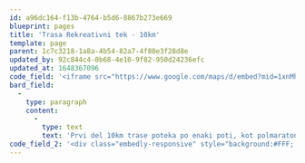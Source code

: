 ```yaml
---
id: a96dc164-f13b-4764-b5d6-8867b273e669
blueprint: pages
title: 'Trasa Rekreativni tek - 10km'
template: page
parent: 1c7c3218-1a8a-4b54-82a7-4f80e3f28d8e
updated_by: 92c844c4-0b68-4e10-9f82-950d24236efc
updated_at: 1648367096
code_field: '<iframe src="https://www.google.com/maps/d/embed?mid=1xnMhLamaMwz1_FsapbjzqufgoK-XEjZP&ehbc=2E312F" width="100%" height="500"></iframe>'
bard_field:
  -
    type: paragraph
    content:
      -
        type: text
        text: 'Prvi del 10km trase poteka po enaki poti, kot polmaraton. Po pretečenem prvem 6,5 kilometerskem krogu, trasa 10km zavije levo v center mesta. Trasa nadaljuje čez prenovljeni Glavni trg in Kandijski most proti Grmu, kjer pri Osnovni šoli Grm zavije desno na Smrečnikovo ulico vse do Šmihelske ceste kjer zavije proga desno na Šmihelsko cesto skozi Šmihelski most vse do cilja na Seidlovi cesti. Trasa je v celoti asfaltirana.'
code_field_2: '<div class="embedly-responsive" style="background:#FFF; position: relative;padding-bottom: 78.2227%;height: 0;overflow: hidden;"><iframe class="embedly-embed" frameborder="0" scrolling="no" allowfullscreen src="https://cdn.embedly.com/widgets/media.html?src=https://www.relive.cc/view/vPOpWx4nxRv/widget?r=embed-site&url=https://www.relive.cc/view/vPOpWx4nxRv?r=embed-site&image=https://www.relive.cc/view/vPOpWx4nxRv/png?x-ref=embed-site&key=f1631a41cb254ca5b035dc5747a5bd75&type=text/html&schema=relive" width="1024" height="801" style="position: absolute;top: 0;left: 0;width: 100%;height: 100%;"></iframe></div>'
---
```

